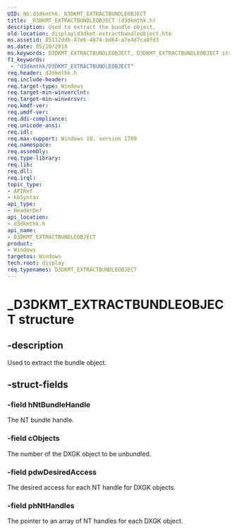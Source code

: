 ```yaml
---
UID: NS:d3dkmthk._D3DKMT_EXTRACTBUNDLEOBJECT
title: _D3DKMT_EXTRACTBUNDLEOBJECT (d3dkmthk.h)
description: Used to extract the bundle object.
old-location: display\d3dkmt-extractbundleobject.htm
ms.assetid: 85112ddb-47e6-4874-bd64-a7e4d7ca0fd3
ms.date: 05/10/2018
ms.keywords: D3DKMT_EXTRACTBUNDLEOBJECT, D3DKMT_EXTRACTBUNDLEOBJECT structure [Display Devices], _D3DKMT_EXTRACTBUNDLEOBJECT, d3dkmthk/D3DKMT_EXTRACTBUNDLEOBJECT, display.d3dkmt-extractbundleobject
f1_keywords:
 - "d3dkmthk/D3DKMT_EXTRACTBUNDLEOBJECT"
req.header: d3dkmthk.h
req.include-header:
req.target-type: Windows
req.target-min-winverclnt:
req.target-min-winversvr:
req.kmdf-ver:
req.umdf-ver:
req.ddi-compliance:
req.unicode-ansi:
req.idl:
req.max-support: Windows 10, version 1709
req.namespace:
req.assembly:
req.type-library:
req.lib:
req.dll:
req.irql:
topic_type:
- APIRef
- kbSyntax
api_type:
- HeaderDef
api_location:
- d3dkmthk.h
api_name:
- D3DKMT_EXTRACTBUNDLEOBJECT
product:
- Windows
targetos: Windows
tech.root: display
req.typenames: D3DKMT_EXTRACTBUNDLEOBJECT
---
```


# _D3DKMT_EXTRACTBUNDLEOBJECT structure


## -description


Used to extract the bundle object.


## -struct-fields




### -field hNtBundleHandle

The NT bundle handle.


### -field cObjects

The number of the DXGK object to be unbundled.


### -field pdwDesiredAccess

The desired access for each NT handle for DXGK objects.


### -field phNtHandles

The pointer to an array of NT handles for each DXGK object.

